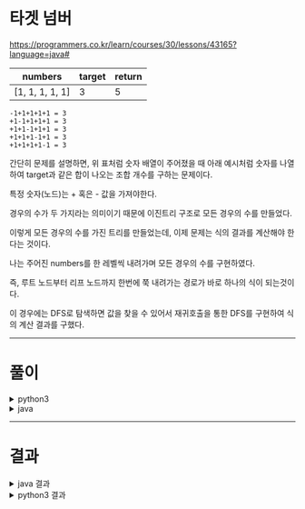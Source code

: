 # 타겟 넘버
https://programmers.co.kr/learn/courses/30/lessons/43165?language=java#

| numbers | target  | return  |
| - | - | - |
| [1, 1, 1, 1, 1] | 3 | 5 |

```
-1+1+1+1+1 = 3
+1-1+1+1+1 = 3
+1+1-1+1+1 = 3
+1+1+1-1+1 = 3
+1+1+1+1-1 = 3
```

간단히 문제를 설명하면, 위 표처럼 숫자 배열이 주어졌을 때 아래 예시처럼 숫자를 나열하여 target과 같은 합이 나오는 조합 개수를 구하는 문제이다.

특정 숫자(노드)는 + 혹은 - 값을 가져야한다.

경우의 수가 두 가지라는 의미이기 때문에 이진트리 구조로 모든 경우의 수를 만들었다.

이렇게 모든 경우의 수를 가진 트리를 만들었는데, 이제 문제는 식의 결과를 계산해야 한다는 것이다.

나는 주어진 numbers를 한 레벨씩 내려가며 모든 경우의 수를 구현하였다.

즉, 루트 노드부터 리프 노드까지 한번에 쭉 내려가는 경로가 바로 하나의 식이 되는것이다.

이 경우에는 DFS로 탐색하면 값을 찾을 수 있어서 재귀호출을 통한 DFS를 구현하여 식의 계산 결과를 구했다.

----

# 풀이

<details>
<summary>python3</summary>

```python
class Node:
    def __init__(self, left_node, right_node, init_data):
        self.left = left_node
        self.right = right_node
        self.data = init_data


def addNodes(node, numbers, level):
    if level < len(numbers):
        node.left = Node(None, None, (-1) * numbers[level])
        node.right = Node(None, None, numbers[level])

        addNodes(node.left, numbers, level + 1)
        addNodes(node.right, numbers, level + 1)


def dfs(node, sum, target, answer):
    if node is not None:
        sum += node.data

        if node.left is not None:
            answer = dfs(node.left, sum, target, answer)

        if node.right is not None:
            answer = dfs(node.right, sum, target, answer)

        if node.left is None and node.right is None and sum == target:
            answer += 1

    return answer


def solution(numbers, target):
    answer = 0

    root_node = Node(None, None, 0);
    depth = len(numbers)
    addNodes(root_node, numbers, 0)

    return dfs(root_node, 0, target, answer)


print("1번 : ", solution([1, 1, 1, 1, 1], 3) == 5)
print("2번 : ", solution([4, 1, 2, 1], 4) == 2)
```

</details>

<details>
<summary>java</summary>

```java
class Solution {
    public int solution(int[] numbers, int target) {
        int answer = 0;
        
        Node root = new Node(0);
        
        addChilds(root, numbers, 0);
        
        answer = dfsR(root, target, 0, 0);
        
        return answer;
    }
    
    private int dfsR(Node node, int target, int sum, int count) {
        
        if (node == null) {
            return count;
        }
        
        sum += node.data;
        
        count = dfsR(node.left, target, sum, count);
        count = dfsR(node.right, target, sum, count);        
        
        if (node.isLeaf() && sum == target) {
            count++;
        }
        
        return count;
    }
    
    private void addChilds(Node node, int[] numbers, int depth) {
        
        if (depth == numbers.length) return;
        
        node.left = new Node(numbers[depth]);
        node.right = new Node(numbers[depth] * (-1));
        
        addChilds(node.left, numbers, depth + 1);
        addChilds(node.right, numbers, depth + 1);
    }
}

class Node {
    int data;
    Node left;
    Node right;
    
    public Node(int data) {
        this.data = data;
    }
    
    public boolean isLeaf() {
        if (this.left == null && this.right == null) return true;
        
        return false;
    }
}
```

</details>

----

# 결과

<details>
<summary>java 결과</summary>
<div id="output" class="console-output tab-pane fade in active show"><pre class="console-content"><div></div><div class="console-heading">채점을 시작합니다.</div><div class="console-message">정확성  테스트</div><table class="console-test-group" data-category="correctness"><tbody><tr data-testcase-id="32870"><td valign="top" class="td-label">테스트 1 <span>〉</span></td><td class="result passed">통과 (45.03ms, 139MB)</td></tr><tr data-testcase-id="32871"><td valign="top" class="td-label">테스트 2 <span>〉</span></td><td class="result passed">통과 (46.07ms, 130MB)</td></tr><tr data-testcase-id="32872"><td valign="top" class="td-label">테스트 3 <span>〉</span></td><td class="result passed">통과 (0.77ms, 78.8MB)</td></tr><tr data-testcase-id="32873"><td valign="top" class="td-label">테스트 4 <span>〉</span></td><td class="result passed">통과 (1.20ms, 75.3MB)</td></tr><tr data-testcase-id="32874"><td valign="top" class="td-label">테스트 5 <span>〉</span></td><td class="result passed">통과 (2.72ms, 78.6MB)</td></tr><tr data-testcase-id="32875"><td valign="top" class="td-label">테스트 6 <span>〉</span></td><td class="result passed">통과 (0.93ms, 82MB)</td></tr><tr data-testcase-id="32876"><td valign="top" class="td-label">테스트 7 <span>〉</span></td><td class="result passed">통과 (0.81ms, 75.7MB)</td></tr><tr data-testcase-id="32877"><td valign="top" class="td-label">테스트 8 <span>〉</span></td><td class="result passed">통과 (1.41ms, 72.9MB)</td></tr></tbody></table><div class="console-heading">채점 결과</div><div class="console-message">정확성: 100.0</div><div class="console-message">합계: 100.0 / 100.0</div></pre></div>
</details>

<details>
<summary>python3 결과</summary>
<div id="output" class="console-output tab-pane fade in active show"><pre class="console-content"><div></div><div class="console-heading">채점을 시작합니다.</div><div class="console-message">정확성  테스트</div><table class="console-test-group" data-category="correctness"><tbody><tr data-testcase-id="32870"><td valign="top" class="td-label">테스트 1 <span>〉</span></td><td class="result passed">통과 (8315.02ms, 366MB)</td></tr><tr data-testcase-id="32871"><td valign="top" class="td-label">테스트 2 <span>〉</span></td><td class="result passed">통과 (7722.06ms, 368MB)</td></tr><tr data-testcase-id="32872"><td valign="top" class="td-label">테스트 3 <span>〉</span></td><td class="result passed">통과 (1.69ms, 10.3MB)</td></tr><tr data-testcase-id="32873"><td valign="top" class="td-label">테스트 4 <span>〉</span></td><td class="result passed">통과 (7.72ms, 11.1MB)</td></tr><tr data-testcase-id="32874"><td valign="top" class="td-label">테스트 5 <span>〉</span></td><td class="result passed">통과 (70.01ms, 20.9MB)</td></tr><tr data-testcase-id="32875"><td valign="top" class="td-label">테스트 6 <span>〉</span></td><td class="result passed">통과 (3.80ms, 10.6MB)</td></tr><tr data-testcase-id="32876"><td valign="top" class="td-label">테스트 7 <span>〉</span></td><td class="result passed">통과 (1.74ms, 10.4MB)</td></tr><tr data-testcase-id="32877"><td valign="top" class="td-label">테스트 8 <span>〉</span></td><td class="result passed">통과 (25.69ms, 12.6MB)</td></tr></tbody></table><div class="console-heading">채점 결과</div><div class="console-message">정확성: 100.0</div><div class="console-message">합계: 100.0 / 100.0</div></pre></div>
</details>
